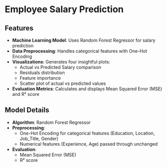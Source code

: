 # Employee Salary Prediction

## Features

- **Machine Learning Model**: Uses Random Forest Regressor for salary prediction
- **Data Preprocessing**: Handles categorical features with One-Hot Encoding
- **Visualizations**: Generates four insightful plots:
  - Actual vs Predicted Salary comparison
  - Residuals distribution
  - Feature importance
  - Scatter plot of actual vs predicted values
- **Evaluation Metrics**: Calculates and displays Mean Squared Error (MSE) and R² score

## Model Details

- **Algorithm**: Random Forest Regressor
- **Preprocessing**:
  - One-Hot Encoding for categorical features (Education, Location, Job_Title, Gender)
  - Numerical features (Experience, Age) passed through unchanged
- **Evaluation**:
  - Mean Squared Error (MSE)
  - R² score
